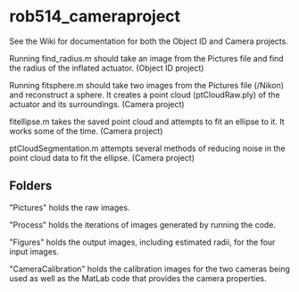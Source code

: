 # rob514_cameraproject

See the Wiki for documentation for both the Object ID and Camera projects.

Running find_radius.m should take an image from the Pictures file and find the radius of the inflated actuator. (Object ID project)

Running fitsphere.m should take two images from the Pictures file (/Nikon) and reconstruct a sphere. It creates a point cloud (ptCloudRaw.ply) of the actuator and its surroundings. (Camera project) 

fitellipse.m takes the saved point cloud and attempts to fit an ellipse to it. It works some of the time. (Camera project)

ptCloudSegmentation.m attempts several methods of reducing noise in the point cloud data to fit the ellipse. (Camera project)

## Folders

"Pictures" holds the raw images. 

"Process" holds the iterations of images generated by running the code. 

"Figures" holds the output images, including estimated radii, for the four input images. 

"CameraCalibration" holds the calibration images for the two cameras being used as well as the MatLab code that provides the camera properties.

